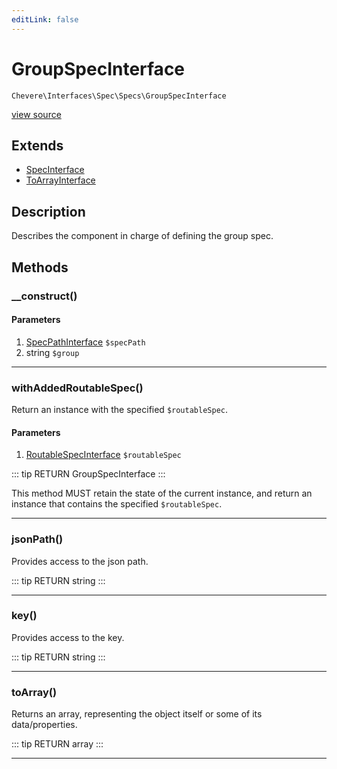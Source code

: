 ```yaml
---
editLink: false
---
```


# GroupSpecInterface

`Chevere\Interfaces\Spec\Specs\GroupSpecInterface`

[view source](https://github.com/chevere/chevere/blob/master/src/Chevere/Interfaces/Spec/Specs/GroupSpecInterface.php)

## Extends

- [SpecInterface](../SpecInterface.md)
- [ToArrayInterface](../../To/ToArrayInterface.md)

## Description

Describes the component in charge of defining the group spec.

## Methods

### __construct()

#### Parameters

1. [SpecPathInterface](../SpecPathInterface.md) `$specPath`
2. string `$group`

---

### withAddedRoutableSpec()

Return an instance with the specified `$routableSpec`.

#### Parameters

1. [RoutableSpecInterface](./RoutableSpecInterface.md) `$routableSpec`

::: tip RETURN
GroupSpecInterface
:::

This method MUST retain the state of the current instance, and return
an instance that contains the specified `$routableSpec`.

---

### jsonPath()

Provides access to the json path.

::: tip RETURN
string
:::

---

### key()

Provides access to the key.

::: tip RETURN
string
:::

---

### toArray()

Returns an array, representing the object itself or some of its data/properties.

::: tip RETURN
array
:::

---
